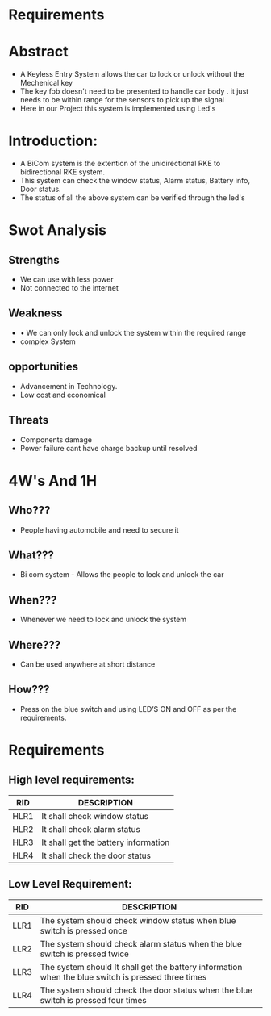 # Requirements

# Abstract
- A Keyless Entry System allows the car to lock or unlock without the Mechenical key  
- The key fob doesn't need to be presented to  handle car body . it just needs to be within range for the sensors to pick up the signal
- Here in our Project this system is implemented using Led's 

# Introduction:

- A BiCom system is the extention of the unidirectional RKE to bidirectional RKE system. 
- This system can check the window status, Alarm status, Battery info, Door status. 
- The status of all the above system can be verified through the led's





# Swot Analysis
## Strengths
- We can use with less power
- Not connected to the internet


## Weakness
- •	We can only lock and unlock the system within the required range 
- complex System 


## opportunities
- Advancement in Technology.
- Low cost and economical


## Threats
- Components damage 
- Power failure cant have charge backup until resolved

# 4W's And 1H

## Who??? 
- People having automobile and need to secure it  
## What??? 
- Bi com system - Allows the people to lock and unlock the car
## When??? 
- Whenever we need to lock and unlock the system
## Where??? 
- Can be used anywhere at short distance
## How??? 
- Press on the blue switch and using LED’S ON and OFF as per the requirements. 

# Requirements

## High level requirements:

|RID	|DESCRIPTION |
|---- |----|
|HLR1	|It shall check window status  |
|HLR2	|It shall check alarm status |
|HLR3	|It shall get the battery information |
|HLR4	|It shall check the door status |


## Low Level Requirement:

|RID	|DESCRIPTION |
|---- |----|
|LLR1 |The system should check window status when blue switch is pressed once|
|LLR2 |The system should check alarm status when the blue switch is pressed twice|
|LLR3 |The system should It shall get the battery information when the blue switch is pressed three times|
|LLR4 |The system should check the door status when the blue switch is pressed four times|
